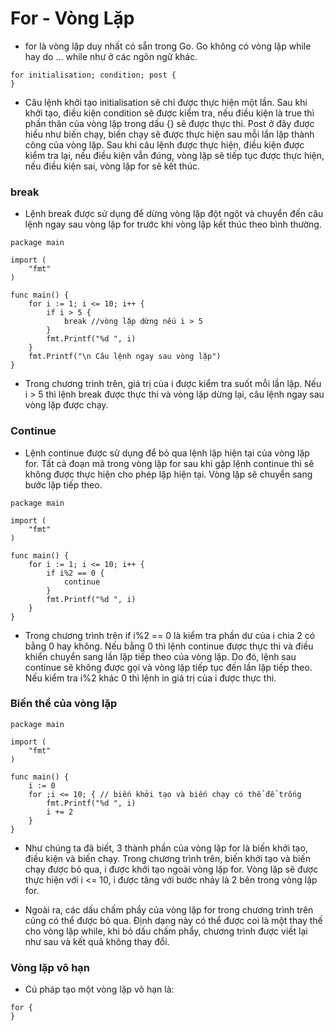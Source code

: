 # For - Vòng Lặp

- for là vòng lặp duy nhất có sẵn trong Go. Go không có vòng lặp while hay do ... while như ở các ngôn ngữ khác.

```
for initialisation; condition; post {  
}
```
- Câu lệnh khởi tạo initialisation sẽ chỉ được thực hiện một lần. Sau khi khởi tạo, điều kiện condition sẽ được kiểm tra, nếu điều kiện là true thì phần thân của vòng lặp trong dấu {} sẽ được thực thi. Post ở đây được hiểu như biến chạy, biến chạy sẽ được thực hiện sau mỗi lần lặp thành công của vòng lặp. Sau khi câu lệnh được thực hiện, điều kiện được kiểm tra lại, nếu điều kiện vẫn đúng, vòng lặp sẽ tiếp tục được thực hiện, nếu điều kiện sai, vòng lặp for sẽ kết thúc.

### break

- Lệnh break được sử dụng để dừng vòng lặp đột ngột và chuyển đến câu lệnh ngay sau vòng lặp for trước khi vòng lặp kết thúc theo bình thường.

```
package main

import (  
    "fmt"
)

func main() {  
    for i := 1; i <= 10; i++ {
        if i > 5 {
            break //vòng lặp dừng nếu i > 5
        }
        fmt.Printf("%d ", i)
    }
    fmt.Printf("\n Câu lệnh ngay sau vòng lặp")
}
```

- Trong chương trình trên, giá trị của i được kiểm tra suốt mỗi lần lặp. Nếu i > 5 thì lệnh break được thực thi và vòng lặp dừng lại, câu lệnh ngay sau vòng lặp được chạy.

### Continue

- Lệnh continue được sử dụng để bỏ qua lệnh lặp hiện tại của vòng lặp for. Tất cả đoạn mã trong vòng lặp for sau khi gặp lệnh continue thì sẽ không được thực hiện cho phép lặp hiện tại. Vòng lặp sẽ chuyển sang bước lặp tiếp theo.

```
package main

import (  
    "fmt"
)

func main() {  
    for i := 1; i <= 10; i++ {
        if i%2 == 0 {
            continue
        }
        fmt.Printf("%d ", i)
    }
}
```

- Trong chương trình trên if i%2 == 0 là kiểm tra phần dư của i chia 2 có bằng 0 hay không. Nếu bằng 0 thì lệnh continue được thực thi và điều khiển chuyển sang lần lặp tiếp theo của vòng lặp. Do đó, lệnh sau continue sẽ không được gọi và vòng lặp tiếp tục đến lần lặp tiếp theo. Nếu kiểm tra i%2 khác 0 thì lệnh in giá trị của i được thực thi.

### Biến thể của vòng lặp

```
package main

import (  
    "fmt"
)

func main() {  
    i := 0
    for ;i <= 10; { // biến khởi tạo và biến chạy có thể để trống
        fmt.Printf("%d ", i)
        i += 2
    }
}
```
- Như chúng ta đã biết, 3 thành phần của vòng lặp for là biến khởi tạo, điều kiện và biến chạy. Trong chương trình trên, biến khởi tạo và biến chạy được bỏ qua, i được khởi tạo ngoài vòng lặp for. Vòng lặp sẽ được thực hiện với i <= 10, i được tăng với bước nhảy là 2 bên trong vòng lặp for. 

- Ngoài ra, các dấu chấm phẩy của vòng lặp for trong chương trình trên cũng có thể được bỏ qua. Định dạng này có thể được coi là một thay thế cho vòng lặp while, khi bỏ dấu chấm phẩy, chương trình được viết lại như sau và kết quả không thay đổi.

### Vòng lặp vô hạn

- Cú pháp tạo một vòng lặp vô hạn là:

```
for {
}
```
